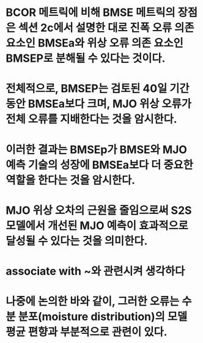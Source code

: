 # BCOR 메트릭에 비해 BMSE 메트릭의 장점은 섹션 2c에서 설명한 대로 진폭 오류 의존 요소인 BMSEa와 위상 오류 의존 요소인 BMSEP로 분해될 수 있다는 것이다.

# 전체적으로, BMSEP는 검토된 40일 기간 동안 BMSEa보다 크며, MJO 위상 오류가 전체 오류를 지배한다는 것을 암시한다.

# 이러한 결과는 BMSEp가 BMSE와 MJO 예측 기술의 성장에 BMSEa보다 더 중요한 역할을 한다는 것을 암시한다.

# MJO 위상 오차의 근원을 줄임으로써 S2S 모델에서 개선된 MJO 예측이  효과적으로 달성될 수 있다는 것을 의미한다.

#  associate with ~와 관련시켜 생각하다

# 나중에 논의한 바와 같이, 그러한 오류는 수분 분포(moisture distribution)의 모델 평균 편향과 부분적으로 관련이 있다.
